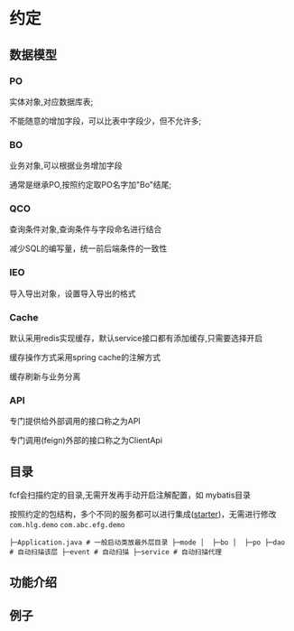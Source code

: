 # 约定


## 数据模型
### PO
实体对象,对应数据库表;

不能随意的增加字段，可以比表中字段少，但不允许多;
### BO 
业务对象,可以根据业务增加字段

通常是继承PO,按照约定取PO名字加"Bo"结尾;
### QCO
查询条件对象,查询条件与字段命名进行结合

减少SQL的编写量，统一前后端条件的一致性
### IEO
导入导出对象，设置导入导出的格式

### Cache
默认采用redis实现缓存，默认service接口都有添加缓存,只需要选择开启

缓存操作方式采用spring cache的注解方式

缓存刷新与业务分离
### API
专门提供给外部调用的接口称之为API

专门调用(feign)外部的接口称之为ClientApi

## 目录
fcf会扫描约定的目录,无需开发再手动开启注解配置，如 mybatis目录

按照约定的包结构，多个不同的服务都可以进行集成([starter](starter.md))，无需进行修改
`com.hlg.demo` `com.abc.efg.demo` 

`
├─Application.java # 一般启动类放最外层目录
├─mode
│  ├─bo
│  ├─po
├─dao  # 自动扫描该层
├─event # 自动扫描
├─service # 自动扫描代理
`

## 功能介绍

## 例子
